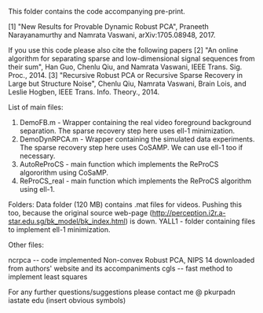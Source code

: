 This folder contains the code accompanying pre-print.

[1] "New Results for Provable Dynamic Robust PCA", Praneeth Narayanamurthy and Namrata Vaswani, arXiv:1705.08948, 2017.

If you use this code please also cite the following papers
[2] "An online algorithm for separating sparse  and low-dimensional signal sequences from their sum", Han Guo, Chenlu Qiu, and Namrata Vaswani, IEEE Trans. Sig. Proc., 2014.
[3] "Recursive Robust PCA or Recursive Sparse Recovery in Large but Structure Noise", Chenlu Qiu, Namrata Vaswani, Brain Lois, and Leslie Hogben, IEEE Trans. Info. Theory., 2014.

List of main files:
1. DemoFB.m - Wrapper containing the real video foreground background separation. The sparse recovery step here uses ell-1 minimization. 
2. DemoDynRPCA.m - Wrapper containing the simulated data experiments. The sparse recovery step here uses CoSAMP. We can use ell-1 too if necessary.
3. AutoReProCS - main function which implements the ReProCS algororithm using CoSaMP.
4. ReProCS_real - main function which implements the ReProCS algorithm using ell-1.

Folders:
Data folder (120 MB) contains .mat files for videos. Pushing this too, because the original source web-page (http://perception.i2r.a-star.edu.sg/bk_model/bk_index.html) is down.
YALL1 - folder containing files to implement ell-1 minimization.


Other files:

ncrpca -- code implemented Non-convex Robust PCA, NIPS 14 downloaded from authors' website and its accompaniments
cgls -- fast method to implement least squares


For any further questions/suggestions please contact me @ pkurpadn iastate edu (insert obvious symbols)

